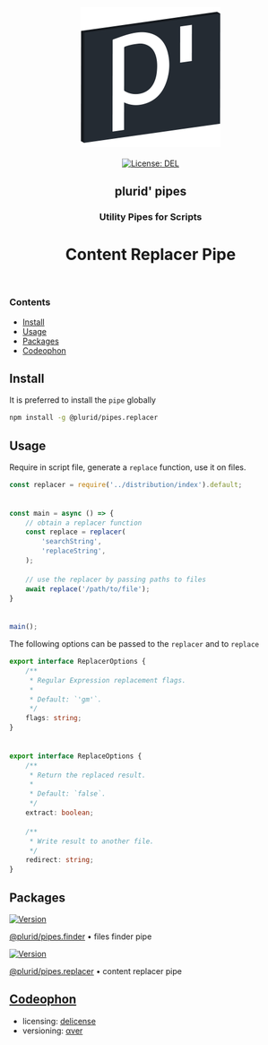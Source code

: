 <p align="center">
    <img src="https://raw.githubusercontent.com/plurid/plurid-pipes-typescript/master/about/identity/plurid-logo.png" height="250px">
    <br />
    <br />
    <a target="_blank" href="https://github.com/plurid/plurid-pipes-typescript/blob/master/LICENSE">
        <img src="https://img.shields.io/badge/license-DEL-blue.svg?colorB=1380C3&style=for-the-badge" alt="License: DEL">
    </a>
</p>



<h2 align="center">
    plurid' pipes
</h2>


<h3 align="center">
    Utility Pipes for Scripts
</h3>


<h1 align="center">
    Content Replacer Pipe
</h1>



<br />



### Contents

+ [Install](#install)
+ [Usage](#usage)
+ [Packages](#packages)
+ [Codeophon](#codeophon)



## Install

It is preferred to install the `pipe` globally

``` bash
npm install -g @plurid/pipes.replacer
```



## Usage

Require in script file, generate a `replace` function, use it on files.

``` javascript
const replacer = require('../distribution/index').default;


const main = async () => {
    // obtain a replacer function
    const replace = replacer(
        'searchString',
        'replaceString',
    );

    // use the replacer by passing paths to files
    await replace('/path/to/file');
}


main();
```


The following options can be passed to the `replacer` and to `replace`

``` typescript
export interface ReplacerOptions {
    /**
     * Regular Expression replacement flags.
     *
     * Default: `'gm'`.
     */
    flags: string;
}


export interface ReplaceOptions {
    /**
     * Return the replaced result.
     *
     * Default: `false`.
     */
    extract: boolean;

    /**
     * Write result to another file.
     */
    redirect: string;
}
```



## Packages

<a target="_blank" href="https://www.npmjs.com/package/@plurid/pipes.finder">
    <img src="https://img.shields.io/npm/v/@plurid/pipes.finder.svg?logo=npm&colorB=1380C3&style=for-the-badge" alt="Version">
</a>

[@plurid/pipes.finder][pipes.finder] • files finder pipe

[pipes.finder]: https://github.com/plurid/plurid-pipes-typescript/tree/master/packages/finder


<a target="_blank" href="https://www.npmjs.com/package/@plurid/pipes.replacer">
    <img src="https://img.shields.io/npm/v/@plurid/pipes.replacer.svg?logo=npm&colorB=1380C3&style=for-the-badge" alt="Version">
</a>

[@plurid/pipes.replacer][pipes.replacer] • content replacer pipe

[pipes.replacer]: https://github.com/plurid/plurid-pipes-typescript/tree/master/packages/replacer



## [Codeophon](https://github.com/ly3xqhl8g9/codeophon)

+ licensing: [delicense](https://github.com/ly3xqhl8g9/delicense)
+ versioning: [αver](https://github.com/ly3xqhl8g9/alpha-versioning)
